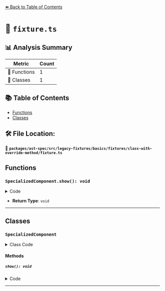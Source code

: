 [⬅️ Back to Table of Contents](../../../../../../../index.md)

# 📄 `fixture.ts`

## 📊 Analysis Summary

| Metric | Count |
|--------|-------|
| 🔧 Functions | 1 |
| 🧱 Classes | 1 |

## 📚 Table of Contents

- [Functions](#functions)
- [Classes](#classes)

## 🛠️ File Location:
📂 **`packages/ast-spec/src/legacy-fixtures/basics/fixtures/class-with-override-method/fixture.ts`**

## Functions

### `SpecializedComponent.show(): void`

<details><summary>Code</summary>

```ts
override show() {
    // ...
  }
```
</details>

- **Return Type**: `void`

---

## Classes

### `SpecializedComponent`

<details><summary>Class Code</summary>

```ts
class SpecializedComponent extends SomeComponent {
  override show() {
    // ...
  }
}
```
</details>

#### Methods

##### `show(): void`

<details><summary>Code</summary>

```ts
override show() {
    // ...
  }
```
</details>


---